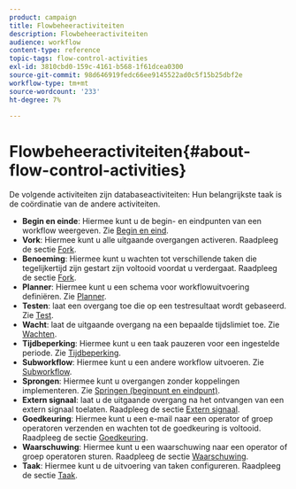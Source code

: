 ```yaml
---
product: campaign
title: Flowbeheeractiviteiten
description: Flowbeheeractiviteiten
audience: workflow
content-type: reference
topic-tags: flow-control-activities
exl-id: 3810cbd0-159c-4161-b568-1f61dcea0300
source-git-commit: 98d646919fedc66ee9145522ad0c5f15b25dbf2e
workflow-type: tm+mt
source-wordcount: '233'
ht-degree: 7%

---
```


# Flowbeheeractiviteiten{#about-flow-control-activities}

De volgende activiteiten zijn databaseactiviteiten: Hun belangrijkste taak is de coördinatie van de andere activiteiten.

* **Begin en einde**: Hiermee kunt u de begin- en eindpunten van een workflow weergeven. Zie [Begin en eind](../../workflow/using/start-and-end.md).
* **Vork**: Hiermee kunt u alle uitgaande overgangen activeren. Raadpleeg de sectie [Fork](../../workflow/using/fork.md).
* **Benoeming**: Hiermee kunt u wachten tot verschillende taken die tegelijkertijd zijn gestart zijn voltooid voordat u verdergaat. Raadpleeg de sectie [Fork](../../workflow/using/fork.md).
* **Planner**: Hiermee kunt u een schema voor workflowuitvoering definiëren. Zie [Planner](../../workflow/using/scheduler.md).
* **Testen**: laat een overgang toe die op een testresultaat wordt gebaseerd. Zie [Test](../../workflow/using/test.md).
* **Wacht**: laat de uitgaande overgang na een bepaalde tijdslimiet toe. Zie [Wachten](../../workflow/using/wait.md).
* **Tijdbeperking**: Hiermee kunt u een taak pauzeren voor een ingestelde periode. Zie [Tijdbeperking](../../workflow/using/time-constraint.md).
* **Subworkflow**: Hiermee kunt u een andere workflow uitvoeren. Zie [Subworkflow](../../workflow/using/sub-workflow.md).
* **Sprongen**: Hiermee kunt u overgangen zonder koppelingen implementeren. Zie [Springen (beginpunt en eindpunt)](../../workflow/using/jump--start-point-and-end-point-.md).
* **Extern signaal**: laat u de uitgaande overgang na het ontvangen van een extern signaal toelaten. Raadpleeg de sectie [Extern signaal](../../workflow/using/external-signal.md).
* **Goedkeuring**: Hiermee kunt u een e-mail naar een operator of groep operatoren verzenden en wachten tot de goedkeuring is voltooid. Raadpleeg de sectie [Goedkeuring](../../workflow/using/approval.md).
* **Waarschuwing**: Hiermee kunt u een waarschuwing naar een operator of groep operatoren sturen. Raadpleeg de sectie [Waarschuwing](../../workflow/using/alert.md).
* **Taak**: Hiermee kunt u de uitvoering van taken configureren. Raadpleeg de sectie [Taak](../../workflow/using/task.md).
